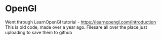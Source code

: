 # OpenGl
Went through LearnOpenGl tutorial - https://learnopengl.com/Introduction
This is old code, made over a year ago. Filesare all over the place just uploading to save them to github
